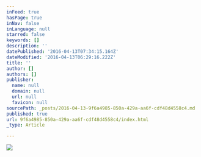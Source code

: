 ```yaml
---
inFeed: true
hasPage: true
inNav: false
inLanguage: null
starred: false
keywords: []
description: ''
datePublished: '2016-04-13T07:34:15.164Z'
dateModified: '2016-04-13T06:29:16.222Z'
title: ''
author: []
authors: []
publisher:
  name: null
  domain: null
  url: null
  favicon: null
sourcePath: _posts/2016-04-13-9f6a4985-850a-429a-aa6f-cdf48d4558c4.md
published: true
url: 9f6a4985-850a-429a-aa6f-cdf48d4558c4/index.html
_type: Article

---
```

![](https://the-grid-user-content.s3-us-west-2.amazonaws.com/b2cd7955-6cc3-4b47-b0a9-d1645fa057b1.jpg)